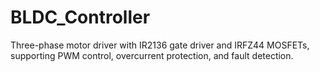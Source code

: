 # BLDC_Controller
Three-phase motor driver with IR2136 gate driver and IRFZ44 MOSFETs, supporting PWM control, overcurrent protection, and fault detection.
